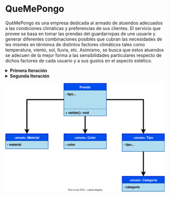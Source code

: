 # QueMePongo
QuéMePongo es una empresa dedicada al armado de atuendos adecuados 
a las condiciones climáticas y preferencias de sus clientes. 
El servicio que provee se basa en tomar las prendas del guardarropas 
de une usuarie y generar diferentes combinaciones posibles que cubran 
las necesidades de les mismes en términos de distintos factores 
climáticos tales como temperatura, viento, sol, lluvia, etc. 
Asimismo, se busca que estos atuendos se adecuen de la mejor forma a 
las sensibilidades particulares respecto de dichos factores de cada 
usuario y a sus gustos en el aspecto estético.

<details> <summary> <b>Primera Iteración</b></summary>

> Requerimiento principal:
Como usuario de QueMePongo quiero poder cargar prendas válidas 
para generar atuendos con ellas

### Como usuario de QueMePongo 
1. Quiero especificar qué tipo de prenda estoy cargando: Zapatos, camisa de mangas coras, pantalón, etc.
2. Quiero identificar a qué categoría pertenece una prenda: Parte superior, inferior, calzado, accesorios.
3. Quiero poder indicar qué tela o material está hecha una prenda (en adelante se lo referirá como material).
4. Quiero poder indicar un color principal para mis prendas.
5. Quiero poder indicar, si existe, un color secundario para mis prendas.
6. Quiero evitar que haya prendas sin tipo, material, categoría o color primario.
7. Quiero evitar que haya prendas cuya categoría no se condiga con su tipo (Ej, una remera no puede ser un calzado)

### Desiciones de Diseño
- Se definió una _**PRENDA**_ como una clase que tiene un tipo, material, color primario y secundario 
para poder representar una _**PRENDA**_
- Para los requerimientos _**1,2,3,4**_ se decidió acotar su dominio para lograr una mayor robustez y usabilidad 
a cambio de perder flexibilidad
- El requerimiento _**5**_ es un requerimiento que a nivel diseño nos indica que una _**PRENDA**_ debe poder
representar en ella un color secundario, pero se decidió que su optabilidad será atacada en su implementación
- El requerimiento _**6**_ refiere a que una _**PRENDA**_ sólo pueda crearse indicando todos sus campos (exceptuando el color secundario)
por lo que este requerimiento se atacará en la implementación definiendo un constructor con estas validaciones
- El requerimiento _**7**_ indica que están relacionados el _**TIPO**_ y _**CATEGORIA**_ de una prenda, por lo que
para mantener cierta consistencia se decidió que un _**TIPO**_ conozca _**SU CATEGORIA**_
</details>

<details> <summary> <b>Segunda Iteración</b></summary>

> Requerimiento principal:
Como usuario de QueMePongo, quiero poder cargar prendas válidas 
para generar atuendos con ellas.

### Como usuario de QueMePongo
1. Quiero especificar qué trama tiene el material de una prenda: lisa, rayada, con lunares, a cuadros o un estampado.
2. Quiero crear una prenda especificando primero de qué tipo es.
3. Quiero crear una prenda especificando en segundo lugar los aspectos relacionados al material.
   (colores, material, trama, etc), para evitar elegir materiales inconsistentes con el tipo de prenda.
4. Quiero guardar un borrador de la última prenda que empecé a cargar para continuar después.
5. Quiero poder indicar ninguna trama para una tela y que por defecto ésta sea lisa.
6. Quiero poder recibir sugerencias de uniformes armados.
7. Quiero que un uniforme siempre conste de una prenda superior, inferior y un calzado.
8. Como administrador de QueMePongo, quiero poder configurar diferentes uniformes para distintas instituciones.
   (Ej: para el colegio San Juan debe ser una chomba verde de piqué, un pantalón de acetato gris y zapatillas 
blancas, mientras que para el Instituto Johnson siempre será una camisa blanca, pantalón de vestir negro 
y zapatos negros)


### Desiciones de Diseño
- Requerimiento 1: Se agregó a la definición de una _**PRENDA**_ una trama como parte de su estado.
- De los requerimientos 2,3 y 4 se desprende la idea de _**ARMAR UNA PRENDA POR PARTES**_ por lo que se definió una clase a 
modo builder/borrador que es quien nos brindará esta funcionalidad y es quien creará una Prenda, permitiendo desligar la 
construcción de una Prenda de esta clase, teniendo este borrador dediaco a esta funcionalidad.

</details>

![Diagrama de clases](/Diagrams/DDC.svg)
